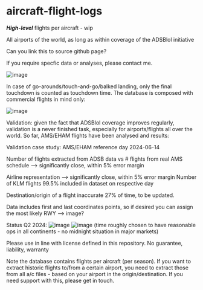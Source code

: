 # aircraft-flight-logs
**_High-level_** flights per aircraft - wip

All airports of the world, as long as within coverage of the ADSBlol initiative

Can you link this to source github page?

If you require specfic data or analyses, please contact me.

![image](https://github.com/user-attachments/assets/daa94716-cab0-4d94-beed-233c0b44c4a6)

In case of go-arounds/touch-and-go/balked landing, only the final touchdown is counted as touchdown time. The database is composed with commercial flights in mind only:

![image](https://github.com/user-attachments/assets/96de9c02-a204-4d1e-8198-3cb0069e93e2)


Validation: given the fact that ADSBlol coverage improves regularly, validation is a never finished task, especially for airports/flights all over the world.
So far, AMS/EHAM flights have been analysed and results:

Validation case study:
AMS/EHAM reference day 2024-06-14

Number of flights extracted from ADSB data vs # flights from real AMS schedule --> significantly close, within 5% error margin

Airline representation --> significantly close, within 5% error margin
Number of KLM flights 99.5% included in dataset on respective day

Destination/origin of a flight inaccurate 27% of time, to be updated.

Data includes first and last coordinates points, so if desired you can assign the most likely RWY --> image?

Status Q2 2024:
![image](https://github.com/user-attachments/assets/92117619-ecc2-48f3-bc73-07407cca4445)
![image](https://github.com/user-attachments/assets/b96a126c-00aa-4076-9882-f5a84669eb13)
(time roughly chosen to have reasonable ops in all continents - no midnight situation in major markets)

Please use in line with license defined in this repository. No guarantee, liability, warranty

Note the database contains flights per aircraft (per season). If you want to extract historic flights to/from a certain airport, you need to extract those from all a/c files - based on your airport in the origin/destination. If you need support with this, please get in touch.
